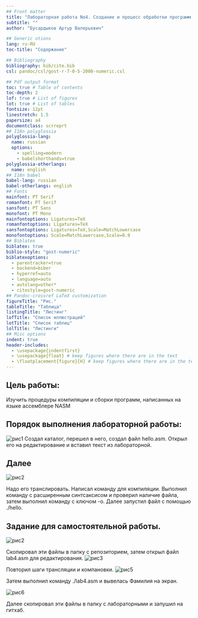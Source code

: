 ```yaml
---
## Front matter
title: "Лабораторная работа No4. Создание и процесс обработки программ на языке ассемблера NASM"
subtitle: ""
author: "Бусардыков Артур Валерьевич"

## Generic otions
lang: ru-RU
toc-title: "Содержание"

## Bibliography
bibliography: bib/cite.bib
csl: pandoc/csl/gost-r-7-0-5-2008-numeric.csl

## Pdf output format
toc: true # Table of contents
toc-depth: 2
lof: true # List of figures
lot: true # List of tables
fontsize: 12pt
linestretch: 1.5
papersize: a4
documentclass: scrreprt
## I18n polyglossia
polyglossia-lang:
  name: russian
  options:
	- spelling=modern
	- babelshorthands=true
polyglossia-otherlangs:
  name: english
## I18n babel
babel-lang: russian
babel-otherlangs: english
## Fonts
mainfont: PT Serif
romanfont: PT Serif
sansfont: PT Sans
monofont: PT Mono
mainfontoptions: Ligatures=TeX
romanfontoptions: Ligatures=TeX
sansfontoptions: Ligatures=TeX,Scale=MatchLowercase
monofontoptions: Scale=MatchLowercase,Scale=0.9
## Biblatex
biblatex: true
biblio-style: "gost-numeric"
biblatexoptions:
  - parentracker=true
  - backend=biber
  - hyperref=auto
  - language=auto
  - autolang=other*
  - citestyle=gost-numeric
## Pandoc-crossref LaTeX customization
figureTitle: "Рис."
tableTitle: "Таблица"
listingTitle: "Листинг"
lofTitle: "Список иллюстраций"
lotTitle: "Список таблиц"
lolTitle: "Листинги"
## Misc options
indent: true
header-includes:
  - \usepackage{indentfirst}
  - \usepackage{float} # keep figures where there are in the text
  - \floatplacement{figure}{H} # keep figures where there are in the text
---
```



## Цель работы:
Изучить процедуры компиляции и сборки программ, написанных на языке ассемблере NASM

## Порядок выполнения лабораторной работы:
![рис1](https://github.com/arturbusardykov/arch-pc/assets/98996689/17e24a72-631a-4bcd-931f-3f75e5bcd167)
Создал каталог, перешел в него, создал файл hello.asm.
Открыл его на редактирование и вставил текст из лабораторной.

## Далее
![рис2](https://github.com/arturbusardykov/arch-pc/assets/98996689/025bcc2d-598d-4d4a-89c1-f075f706f0c0)

Надо его транслировать. Написал команду для компиляции.
Выполнил команду с расширенным синтсаксисом и проверил наличие файла, затем выполнил команду с ключом -o.
Далее запустил файл с помощью ./hello.

## Задание для самостоятельной работы.

![рис2](https://github.com/arturbusardykov/arch-pc/assets/98996689/0e6707be-fd02-4f4b-aa54-b10d5e2b7781)

Скопировал эти файлы в папку с репозиторием, затем открыл файл lab4.asm для редактирования.
![рис3](https://github.com/arturbusardykov/arch-pc/assets/98996689/742a0bc1-294f-4a11-86e1-ae3ab3f49be6)

Повторил шаги трансляции и  компановки.
![рис5](https://github.com/arturbusardykov/arch-pc/assets/98996689/9a780f93-5e68-4627-8eaf-4aa369b9fe65)

Затем выполнил команду ./lab4.asm и вывелась Фамилия на экран.

![рис6](https://github.com/arturbusardykov/arch-pc/assets/98996689/fb760399-b128-42b3-9497-1863d041e78c)

Далее скопировал эти файлы в папку с лабораторными и запушил на гитхаб.










